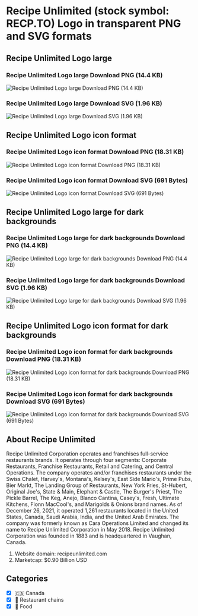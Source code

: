 # Recipe Unlimited (stock symbol: RECP.TO) Logo in transparent PNG and SVG formats

## Recipe Unlimited Logo large

### Recipe Unlimited Logo large Download PNG (14.4 KB)

![Recipe Unlimited Logo large Download PNG (14.4 KB)](/img/orig/RECP.TO_BIG-018a354c.png)

### Recipe Unlimited Logo large Download SVG (1.96 KB)

![Recipe Unlimited Logo large Download SVG (1.96 KB)](/img/orig/RECP.TO_BIG-8b927762.svg)

## Recipe Unlimited Logo icon format

### Recipe Unlimited Logo icon format Download PNG (18.31 KB)

![Recipe Unlimited Logo icon format Download PNG (18.31 KB)](/img/orig/RECP.TO-8007dee4.png)

### Recipe Unlimited Logo icon format Download SVG (691 Bytes)

![Recipe Unlimited Logo icon format Download SVG (691 Bytes)](/img/orig/RECP.TO-8998b54f.svg)

## Recipe Unlimited Logo large for dark backgrounds

### Recipe Unlimited Logo large for dark backgrounds Download PNG (14.4 KB)

![Recipe Unlimited Logo large for dark backgrounds Download PNG (14.4 KB)](/img/orig/RECP.TO_BIG.D-e6c927e7.png)

### Recipe Unlimited Logo large for dark backgrounds Download SVG (1.96 KB)

![Recipe Unlimited Logo large for dark backgrounds Download SVG (1.96 KB)](/img/orig/RECP.TO_BIG.D-8c75e2d0.svg)

## Recipe Unlimited Logo icon format for dark backgrounds

### Recipe Unlimited Logo icon format for dark backgrounds Download PNG (18.31 KB)

![Recipe Unlimited Logo icon format for dark backgrounds Download PNG (18.31 KB)](/img/orig/RECP.TO.D-666405c3.png)

### Recipe Unlimited Logo icon format for dark backgrounds Download SVG (691 Bytes)

![Recipe Unlimited Logo icon format for dark backgrounds Download SVG (691 Bytes)](/img/orig/RECP.TO.D-2a535c14.svg)

## About Recipe Unlimited

Recipe Unlimited Corporation operates and franchises full-service restaurants brands. It operates through four segments: Corporate Restaurants, Franchise Restaurants, Retail and Catering, and Central Operations. The company operates and/or franchises restaurants under the Swiss Chalet, Harvey's, Montana's, Kelsey's, East Side Mario's, Prime Pubs, Bier Markt, The Landing Group of Restaurants, New York Fries, St-Hubert, Original Joe's, State & Main, Elephant & Castle, The Burger's Priest, The Pickle Barrel, The Keg, Anejo, Blanco Cantina, Casey's, Fresh, Ultimate Kitchens, Fionn MacCool's, and Marigolds & Onions brand names. As of December 26, 2021, it operated 1,261 restaurants located in the United States, Canada, Saudi Arabia, India, and the United Arab Emirates. The company was formerly known as Cara Operations Limited and changed its name to Recipe Unlimited Corporation in May 2018. Recipe Unlimited Corporation was founded in 1883 and is headquartered in Vaughan, Canada.

1. Website domain: recipeunlimited.com
2. Marketcap: $0.90 Billion USD


## Categories
- [x] 🇨🇦 Canada
- [x] 🍔 Restaurant chains
- [x] 🍴 Food

